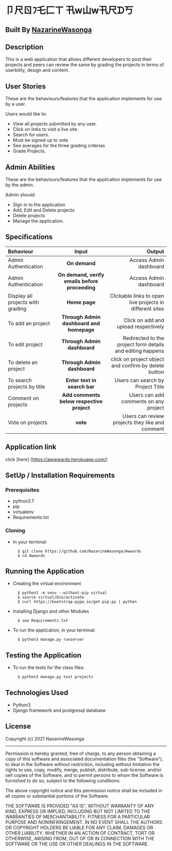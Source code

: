 # 卩尺ㄖﾌ乇匚ㄒ 卂w山w卂尺ᗪ丂

## Built By [NazarineWasonga](https://github.com/NazarineWasonga/)

## Description
This is a web application that allows different developers to post their projects and peers can review the same by grading the projects in terms of userbility, design and content.


## User Stories
These are the behaviours/features that the application implements for use by a user.

Users would like to:
* View all projects submitted by any user.
* Click on links to visit a live site.
* Search for users.
* Must be signed up to vote
* See averages for the three grading criterias
* Grade Projects.


## Admin Abilities
These are the behaviours/features that the application implements for use by the admin.

Admin should:
* Sign in to the application
* Add, Edit and Delete projects
* Delete projects
* Manage the application.


## Specifications
| Behaviour | Input | Output |
| :---------------- | :---------------: | ------------------: |
| Admin Authentication | **On demand** | Access Admin dashboard |
| Admin Authentication | **On demand, verify emails before proceeding** | Access Admin dashboard |
| Display all projects with grading | **Home page** | Clickable links to open live projects in different sites |
| To add an project  | **Through Admin dashboard and homepage** | Click on add and upload respectively|
| To edit project  | **Through Admin dashboard** | Redirected to the  project form details and editing happens|
| To delete an project  | **Through Admin dashboard** | click on project object and confirm by delete button|
| To search projects by title | **Enter text in search bar** | Users can search by Project Title|
| Comment on projects | **Add comments below respective project** | Users can add comments on any project|
| Vote on projects | **vote** | Users can review projects they like and comment|

## Application link

click [here] (https://awwwardy.herokuapp.com/)

## SetUp / Installation Requirements
### Prerequisites
* python3.7
* pip
* virtualenv
* Requirements.txt

### Cloning
* In your terminal:

        $ git clone https://github.com/NazarineWasonga/Awwards
        $ cd Awwards

## Running the Application
* Creating the virtual environment

        $ python3 -m venv --without-pip virtual
        $ source virtual/bin/activate
        $ curl https://bootstrap.pypa.io/get-pip.py | python

* Installing Django and other Modules

        $ see Requirements.txt

* To run the application, in your terminal:

        $ python3 manage.py runserver


## Testing the Application
* To run the tests for the class files:

        $ python3 manage.py test projects

## Technologies Used
* Python3
* Django  framework and postgresql database

## License

Copyright (c) 2021 NazarineWasonga

------------

Permission is hereby granted, free of charge, to any person obtaining a copy of this software and associated documentation files (the "Software"), to deal in the Software without restriction, including without limitation the rights to use, copy, modify, merge, publish, distribute, sub-license, and/or sell copies of the Software, and to permit persons to whom the Software is furnished to do so, subject to the following conditions:

The above copyright notice and this permission notice shall be included in all copies or substantial portions of the Software.

THE SOFTWARE IS PROVIDED "AS IS", WITHOUT WARRANTY OF ANY KIND, EXPRESS OR IMPLIED, INCLUDING BUT NOT LIMITED TO THE WARRANTIES OF MERCHANTABILITY, FITNESS FOR A PARTICULAR PURPOSE AND NONINFRINGEMENT. IN NO EVENT SHALL THE AUTHORS OR COPYRIGHT HOLDERS BE LIABLE FOR ANY CLAIM, DAMAGES OR OTHER LIABILITY, WHETHER IN AN ACTION OF CONTRACT, TORT OR OTHERWISE, ARISING FROM, OUT OF OR IN CONNECTION WITH THE SOFTWARE OR THE USE OR OTHER DEALINGS IN THE SOFTWARE.
